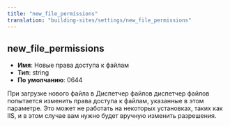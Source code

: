 ```yaml
---
title: "new_file_permissions"
translation: "building-sites/settings/new_file_permissions"
---
```


## new_file_permissions

-   **Имя**: Новые права доступа к файлам
-   **Тип**: string
-   **По умолчанию**: 0644

При загрузке нового файла в Диспетчер файлов диспетчер файлов попытается изменить права доступа к файлам, указанные в этом параметре. Это может не работать на некоторых установках, таких как IIS, и в этом случае вам нужно будет вручную изменить разрешения.
